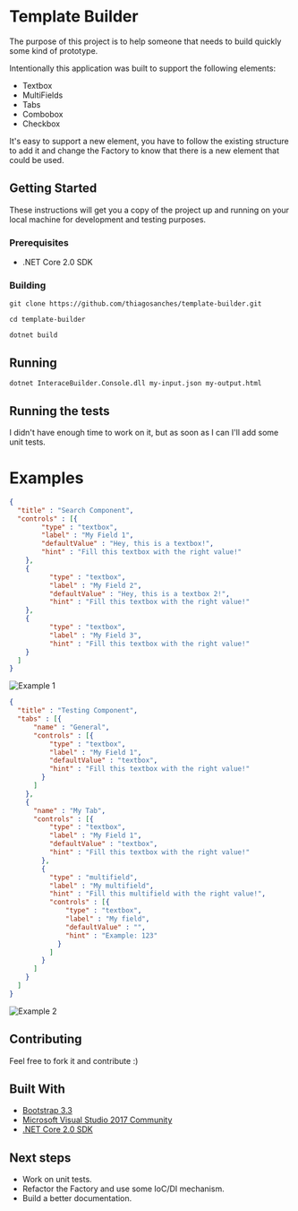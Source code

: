 # Template Builder

The purpose of this project is to help someone that needs to build quickly some kind of prototype.

Intentionally this application was built to support the following elements:
* Textbox
* MultiFields
* Tabs
* Combobox
* Checkbox

It's easy to support a new element, you have to follow the existing structure to add it and change the Factory to know that there is a new element that could be used.

## Getting Started

These instructions will get you a copy of the project up and running on your local machine for development and testing purposes.

### Prerequisites

* .NET Core 2.0 SDK

### Building

`git clone https://github.com/thiagosanches/template-builder.git`

`cd template-builder`

`dotnet build`

## Running

```
dotnet InteraceBuilder.Console.dll my-input.json my-output.html
```

## Running the tests

I didn't have enough time to work on it, but as soon as I can I'll add some unit tests.

# Examples
```json
{
  "title" : "Search Component",
  "controls" : [{
        "type" : "textbox",
        "label" : "My Field 1",
        "defaultValue" : "Hey, this is a textbox!",
        "hint" : "Fill this textbox with the right value!"
    },
    {
          "type" : "textbox",
          "label" : "My Field 2",
          "defaultValue" : "Hey, this is a textbox 2!",
          "hint" : "Fill this textbox with the right value!"
    },
    {
          "type" : "textbox",
          "label" : "My Field 3",
          "hint" : "Fill this textbox with the right value!"
    }
  ]
}
```

![Example 1](https://github.com/thiagosanches/template-builder/blob/master/Help/example1.PNG)

```json
{
  "title" : "Testing Component",
  "tabs" : [{
      "name" : "General",
      "controls" : [{
          "type" : "textbox",
          "label" : "My Field 1",
          "defaultValue" : "textbox",
          "hint" : "Fill this textbox with the right value!"
        }
      ]
    },
    {
      "name" : "My Tab",
      "controls" : [{
          "type" : "textbox",
          "label" : "My Field 1",
          "defaultValue" : "textbox",
          "hint" : "Fill this textbox with the right value!"
        },
        {
          "type" : "multifield",
          "label" : "My multifield",
          "hint" : "Fill this multifield with the right value!",
          "controls" : [{
              "type" : "textbox",
              "label" : "My field",
              "defaultValue" : "",
              "hint" : "Example: 123"
            }
          ]
        }
      ]
    }
  ]
}
```

![Example 2](https://github.com/thiagosanches/template-builder/blob/master/Help/example2.PNG)

## Contributing
Feel free to fork it and contribute :)

## Built With
* [Bootstrap 3.3](http://bootstrapdocs.com/v3.3.0/docs/getting-started/)
* [Microsoft Visual Studio 2017 Community](https://www.visualstudio.com/downloads/)
* [.NET Core 2.0 SDK](https://github.com/dotnet/core)

## Next steps
* Work on unit tests.
* Refactor the Factory and use some IoC/DI mechanism.
* Build a better documentation.
